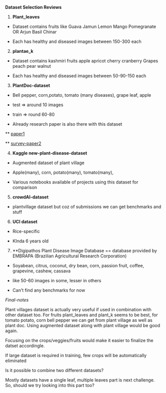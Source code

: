 **Dataset Selection Reviews**

1. **Plant_leaves**

* Dataset contains fruits like Guava Jamun Lemon Mango Pomegranate OR Arjun Basil Chinar

* Each has healthy and diseased images between 150-300 each

2. **plantae_k**

* Dataset contains kashmiri fruits apple apricot cherry cranberry Grapes peach pear walnut

* Each has healthy and diseased images between 50-90-150 each

3. **PlantDoc-dataset**

* Bell pepper, corn,potato, tomato (many diseases), grape leaf, apple 

* test => around 10 images

* train => round 60-80

* Already research paper is also there with this dataset

** [paper1](https://www.researchgate.net/profile/Manish_Chandra18/publication/341322315_CLASSIFICATION_OF_VARIOUS_PLANT_DISEASES_USING_DEEP_SIAMESE_NETWORK/links/5ebaa82f299bf1c09ab52e48/CLASSIFICATION-OF-VARIOUS-PLANT-DISEASES-USING-DEEP-SIAMESE-NETWORK.pdf)

** [survey-paper2](https://arxiv.org/abs/2006.11391)

4. **Kaggle new-plant-disease-dataset**

* Augmented dataset of plant village

* Apple(many), corn, potato(many), tomato(many), 

* Various notebooks available of projects using this dataset for comparison

5. **crowdAI-dataset**

* plantvillage dataset but coz of submissions we can get benchmarks and stuff

6. **UCI dataset**

* Rice-specific 

* KInda 6 years old

7. **Digipathos Plant Disease Image Database == database provided by EMBRAPA (Brazilian Agricultural Research Corporation)

* Soyabean, citrus, coconut, dry bean, corn, passion fruit, coffee,  grapevine, cashew, cassava

* like 50-60 images in some, lesser in others

* Can't find any benchmarks for now


*Final-notes*

Plant villages dataset is actually very useful if used in combination with other dataset too. For fruits plant_leaves and plant_k seems to be best, for tomato potato, corn bell pepper we can get from plant village as well as plant doc. Using augmented dataset along with plant village would be good again. 

Focusing on the crops/veggies/fruits would make it easier to finalize the datset accordingle.

If large dataset is required in training, few crops will be automatically eliminated

Is it possible to combine two different datasets?

Mostly datasets have a single leaf, multiple leaves part is next challenge. So, should we try looking into this part too?
